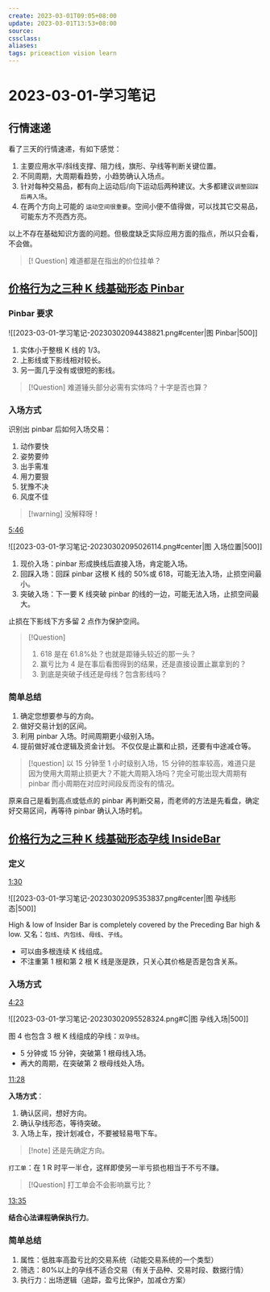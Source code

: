 ```yaml
---
create: 2023-03-01T09:05+08:00
update: 2023-03-01T13:53+08:00
source:
cssclass:
aliases:
tags: priceaction vision learn
---
```


# 2023-03-01-学习笔记

## 行情速递

看了三天的行情速递，有如下感觉：

1. 主要应用水平/斜线支撑、阻力线，旗形、孕线等判断关键位置。
2. 不同周期，大周期看趋势，小趋势确认入场点。
3. 针对每种交易品，都有向上运动后/向下运动后两种建议。大多都建议`调整回踩后再入场`。
4. 在两个方向上可能的 `运动空间很重要`。空间小便不值得做，可以找其它交易品，可能东方不亮西方亮。

以上不存在基础知识方面的问题。但极度缺乏实际应用方面的指点，所以只会看，不会做。

> [! Question] 难道都是在指出的价位挂单？

## [价格行为之三种 K 线基础形态 Pinbar](https://www.bilibili.com/video/BV1sF411h7gk)

### Pinbar 要求

![[2023-03-01-学习笔记-20230302094438821.png#center|图 Pinbar|500]]

1. 实体小于整根 K 线的 1/3。
1. 上影线或下影线相对较长。
1. 另一面几乎没有或很短的影线。

> [!Question] 难道锤头部分必需有实体吗？十字是否也算？

### 入场方式

识别出 pinbar 后如何入场交易：

1. 动作要快
2. 姿势要帅
3. 出手需准
4. 用力要狠
5. 犹豫不决
6. 风度不佳

> [!warning] 没解释呀！

[5:46](https://www.bilibili.com/video/BV1sF411h7gk#t=05:46)

![[2023-03-01-学习笔记-20230302095026114.png#center|图 入场位置|500]]

1. 现价入场：pinbar 形成换线后直接入场，肯定能入场。
2. 回踩入场：回踩 pinbar 这根 K 线的 50%或 618，可能无法入场，止损空间最小。
3. 突破入场：下一要 K 线突破 pinbar 的线的一边，可能无法入场，止损空间最大。

止损在下影线下方多留 2 点作为保护空间。

> [!Question]
>
> 1. 618 是在 61.8%处？也就是距锤头较近的那一头？
> 2. 赢亏比为 4 是在事后看图得到的结果，还是直接设置止赢拿到的？
> 3. 到底是突破子线还是母线？包含影线吗？

### 简单总结

1. 确定您想要参与的方向。
1. 做好交易计划的区间。
1. 利用 pinbar 入场。时间周期更小级别入场。
1. 提前做好减仓逻辑及资金计划。
   不仅仅是止赢和止损，还要有中途减仓等。

> [!question] 以 15 分钟至 1 小时级别入场，15 分钟的胜率较高，难道只是因为使用大周期止损更大？不能大周期入场吗？完全可能出现大周期有 pinbar 而小周期在对应时间段反而没有的情况。

原来自己是看到高点或低点的 pinbar 再判断交易，而老师的方法是先看盘，确定好交易区间，再等待 pinbar 确认入场时机。

## [价格行为之三种 K 线基础形态孕线 InsideBar](https://www.bilibili.com/video/BV1gr4y1k773)

### 定义

[1:30](https://www.bilibili.com/video/BV1gr4y1k773#t=01:30)

![[2023-03-01-学习笔记-20230302095353837.png#center|图 孕线形态|500]]

High & low of Insider Bar is completely covered by the Preceding Bar high & low. 又名：`包线`、`内包线`、`母线`、`子线`。

- 可以由多根连续 K 线组成。
- 不注重第 1 根和第 2 根 K 线是涨是跌，只关心其价格是否是包含关系。

### 入场方式

[4:23](https://www.bilibili.com/video/BV1gr4y1k773#t=04:23)

![[2023-03-01-学习笔记-20230302095528324.png#C|图 孕线入场|500]]

图 4 也包含 3 根 K 线组成的孕线：`双孕线`。

- 5 分钟或 15 分钟，突破第 1 根母线入场。
- 再大的周期，在突破第 2 根母线处入场。

[11:28](https://www.bilibili.com/video/BV1gr4y1k773#t=11:28)

**入场方式**：

1. 确认区间，想好方向。
1. 确认孕线形态，等待突破。
1. 入场上车，按计划减仓，不要被轻易甩下车。

> [!note] 还是先确定方向。

`打工单`：在 1 R 时平一半仓，这样即使另一半亏损也相当于不亏不赚。

> [!Question] 打工单会不会影响赢亏比？

[13:35](https://www.bilibili.com/video/BV1gr4y1k773#t=13:35)

**结合心法课程确保执行力**。

### 简单总结

1. 属性：低胜率高盈亏比的交易系统（动能交易系统的一个类型）
2. 筛选：80%以上的孕线不适合交易（有关于品种、交易时段、数据行情）
3. 执行力：出场逻辑（追踪，盈亏比保护，加减仓方案）
